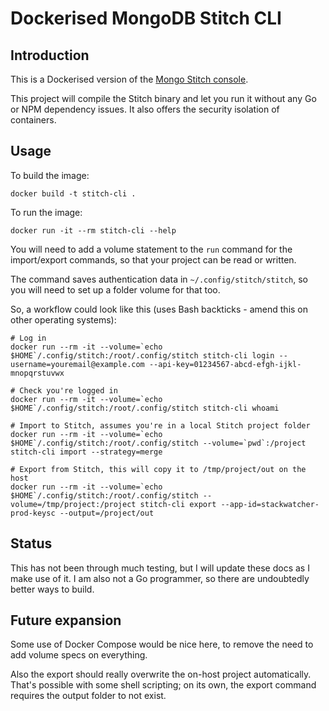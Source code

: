 Dockerised MongoDB Stitch CLI
===

Introduction
---

This is a Dockerised version of the [Mongo Stitch console](https://github.com/10gen/stitch-cli).

This project will compile the Stitch binary and let you run it without any Go or NPM dependency issues. It also offers the security isolation of containers.

Usage
---

To build the image:

    docker build -t stitch-cli .

To run the image:

    docker run -it --rm stitch-cli --help

You will need to add a volume statement to the `run` command for the import/export commands, so that your project can be read or written.

The command saves authentication data in `~/.config/stitch/stitch`, so you will need to set up a folder volume for that too.

So, a workflow could look like this (uses Bash backticks - amend this on other operating systems):

    # Log in
    docker run --rm -it --volume=`echo $HOME`/.config/stitch:/root/.config/stitch stitch-cli login --username=youremail@example.com --api-key=01234567-abcd-efgh-ijkl-mnopqrstuvwx

    # Check you're logged in
    docker run --rm -it --volume=`echo $HOME`/.config/stitch:/root/.config/stitch stitch-cli whoami

    # Import to Stitch, assumes you're in a local Stitch project folder
    docker run --rm -it --volume=`echo $HOME`/.config/stitch:/root/.config/stitch --volume=`pwd`:/project stitch-cli import --strategy=merge

    # Export from Stitch, this will copy it to /tmp/project/out on the host
    docker run --rm -it --volume=`echo $HOME`/.config/stitch:/root/.config/stitch --volume=/tmp/project:/project stitch-cli export --app-id=stackwatcher-prod-keysc --output=/project/out

Status
---

This has not been through much testing, but I will update these docs as I make use of it. I am also not a Go programmer, so there are undoubtedly better ways to build.

Future expansion
---

Some use of Docker Compose would be nice here, to remove the need to add volume specs on everything.

Also the export should really overwrite the on-host project automatically. That's possible with some shell scripting; on its own, the export command requires the output folder to not exist.

